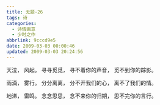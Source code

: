 ```yaml
---
title: 无题-26
tags: 诗
categories:
  - 诗情画意
  - 少时之作
abbrlink: 9cccd9e5
date: 2009-03-03 00:00:46
updated: 2009-03-03 20:24:56
---
```


天泣，
风起。
寻寻觅觅，
寻不着你的声音，
觅不到你的踪影。

雨滴，
雾行。
分分离离，
分不开我们的心，
离不了我们的情。

地涕，
雷鸣。
念念思思，
念不来你的归期，
思不完你的言行。